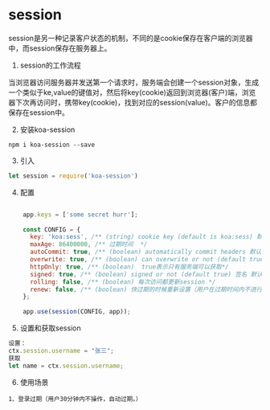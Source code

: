 # session

session是另一种记录客户状态的机制，不同的是cookie保存在客户端的浏览器中，而session保存在服务器上。

1. session的工作流程

当浏览器访问服务器并发送第一个请求时，服务端会创建一个session对象，生成一个类似于ke,value的键值对，然后将key(cookie)返回到浏览器(客户)端，浏览器下次再访问时，携带key(cookie)，找到对应的session(value)。客户的信息都保存在session中。

2. 安装koa-session
```
npm i koa-session --save
```

3. 引入
```js
let session = require('koa-session')
```

4. 配置

```js

	app.keys = ['some secret hurr'];
	 
	const CONFIG = {
	  key: 'koa:sess', /** (string) cookie key (default is koa:sess) 默认即可*/
	  maxAge: 86400000, /** 过期时间  */
	  autoCommit: true, /** (boolean) automatically commit headers 默认即可*/
	  overwrite: true, /** (boolean) can overwrite or not (default true) 默认即可*/
	  httpOnly: true, /** (boolean)  true表示只有服务端可以获取*/
	  signed: true, /** (boolean) signed or not (default true) 签名 默认即可*/
	  rolling: false, /** (boolean) 每次访问都更新session */
	  renew: false, /** (boolean) 快过期的时候重新设置（用户在过期时间内不进行任何操作则不会重新设置） 一般设置为true（视情况而定）*/
	};
	 
	app.use(session(CONFIG, app));

```


5. 设置和获取session
```js
设置：
ctx.session.username = "张三";
获取
let name = ctx.session.username;
```

6. 使用场景
```
1、登录过期（用户30分钟内不操作，自动过期。）
```
